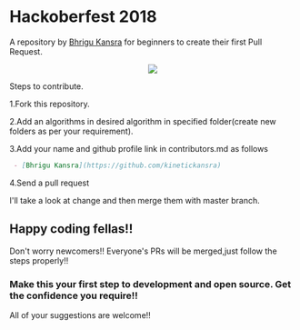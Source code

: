 # Hackoberfest 2018
A repository by [Bhrigu Kansra](https://github.com/kinetickansra) for beginners to create their first Pull Request.
<p align="center">
 <img src="https://github.com/kinetickansra/algorithms-in-C/blob/master/Hacktoberfest%202018.png">
</p>


Steps to contribute.

1.Fork this repository.

2.Add an algorithms in desired algorithm in specified folder(create new folders as per your requirement).

3.Add your name and github profile link in contributors.md as follows
```markdown
 - [Bhrigu Kansra](https://github.com/kinetickansra)
```


4.Send a pull request

I'll take a look at change and then merge them with master branch.

## Happy coding fellas!!

Don't worry newcomers!! Everyone's PRs will be merged,just follow the steps properly!!
### Make this your first step to development and open source. Get the confidence you require!!

All of your suggestions are welcome!!


